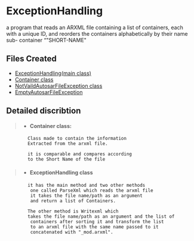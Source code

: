 
# ExceptionHandling

a program that reads an ARXML file containing a list of containers, each with a unique ID, and reorders the containers alphabetically by their name sub- container “"SHORT-NAME"



## Files Created

 - [ExceptionHandling(main class)](https://github.com/markramy23/ExceptionHandling/blob/e0d5036c4c4c8f90642761f93e8c9e071f669099/ExceptionHandling/src/exceptionhandling/ExceptionHandling.java)
 - [Container class](https://github.com/markramy23/ExceptionHandling/blob/e0d5036c4c4c8f90642761f93e8c9e071f669099/ExceptionHandling/src/exceptionhandling/Container.java)
 - [NotVaildAutosarFileException class](https://github.com/markramy23/ExceptionHandling/blob/e0d5036c4c4c8f90642761f93e8c9e071f669099/ExceptionHandling/src/exceptionhandling/NotVaildAutosarFileException.java)
 - [EmptyAutosarFileException](https://github.com/markramy23/ExceptionHandling/blob/e0d5036c4c4c8f90642761f93e8c9e071f669099/ExceptionHandling/src/exceptionhandling/EmptyAutosarFileException.java)
    


## Detailed discribtion


> -  #### Container class:
            Class made to contain the information 
            Extracted from the arxml file.

            it is comparable and compares according 
            to the Short Name of the file 
> - #### ExceptionHandling class 
            it has the main method and two other methods
             one called ParseXml which reads the arxml file
             it takes the file name/path as an argument
             and return a list of Containers.
            
            The other method is Writexml which 
            takes the file name/path as an argument and the list of
             containers after sorting it and transform the list 
             to an arxml file with the same name passed to it 
             concatenated with "_mod.arxml".
